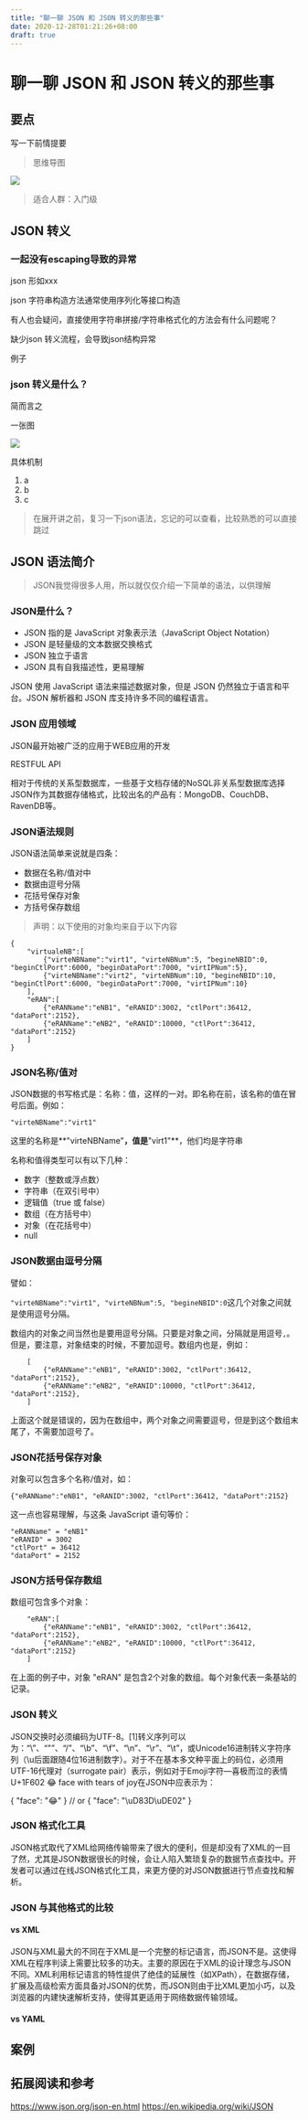 ```yaml
---
title: "聊一聊 JSON 和 JSON 转义的那些事"
date: 2020-12-28T01:21:26+08:00
draft: true
---
```


# 聊一聊 JSON 和 JSON 转义的那些事

## 要点

写一下前情提要

> 思维导图

![](https://cdn.jsdelivr.net/gh/Miss-you/img/picgo/jsonescape.jpg)

> 适合人群：入门级

## JSON 转义

### 一起没有escaping导致的异常

json 形如xxx

json 字符串构造方法通常使用序列化等接口构造

有人也会疑问，直接使用字符串拼接/字符串格式化的方法会有什么问题呢？

缺少json 转义流程，会导致json结构异常

例子


### json 转义是什么？

简而言之

一张图

![](https://cdn.jsdelivr.net/gh/Miss-you/img/picgo/20201228022357.png)

具体机制

1. a
2. b
3. c

> 在展开讲之前，复习一下json语法，忘记的可以查看，比较熟悉的可以直接跳过

## JSON 语法简介

> JSON我觉得很多人用，所以就仅仅介绍一下简单的语法，以供理解

### JSON是什么？

- JSON 指的是 JavaScript 对象表示法（JavaScript Object Notation）
- JSON 是轻量级的文本数据交换格式
- JSON 独立于语言 
- JSON 具有自我描述性，更易理解

JSON 使用 JavaScript 语法来描述数据对象，但是 JSON 仍然独立于语言和平台。JSON 解析器和 JSON 库支持许多不同的编程语言。

### JSON 应用领域

JSON最开始被广泛的应用于WEB应用的开发

RESTFUL API

相对于传统的关系型数据库，一些基于文档存储的NoSQL非关系型数据库选择JSON作为其数据存储格式，比较出名的产品有：MongoDB、CouchDB、RavenDB等。

### JSON语法规则

JSON语法简单来说就是四条：

- 数据在名称/值对中
- 数据由逗号分隔
- 花括号保存对象
- 方括号保存数组

> 声明：以下使用的对象均来自于以下内容

```
{
    "virtualeNB":[
        {"virteNBName":"virt1", "virteNBNum":5, "begineNBID":0, "beginCtlPort":6000, "beginDataPort":7000, "virtIPNum":5},
        {"virteNBName":"virt2", "virteNBNum":10, "begineNBID":10, "beginCtlPort":6000, "beginDataPort":7000, "virtIPNum":10}
    ],
    "eRAN":[
        {"eRANName":"eNB1", "eRANID":3002, "ctlPort":36412, "dataPort":2152},
        {"eRANName":"eNB2", "eRANID":10000, "ctlPort":36412, "dataPort":2152}
    ]
}
```

### JSON名称/值对

JSON数据的书写格式是：名称：值，这样的一对。即名称在前，该名称的值在冒号后面。例如：

`"virteNBName":"virt1"`

这里的名称是**"virteNBName"**，值是**"virt1"**，他们均是字符串

名称和值得类型可以有以下几种：

- 数字（整数或浮点数）
- 字符串（在双引号中）
- 逻辑值（true 或 false）
- 数组（在方括号中）
- 对象（在花括号中）
- null

### JSON数据由逗号分隔

譬如：

`"virteNBName":"virt1", "virteNBNum":5, "begineNBID":0`这几个对象之间就是使用逗号分隔。

数组内的对象之间当然也是要用逗号分隔。只要是对象之间，分隔就是用逗号`,`。但是，要注意，对象结束的时候，不要加逗号。数组内也是，例如：

```
	[
        {"eRANName":"eNB1", "eRANID":3002, "ctlPort":36412, "dataPort":2152},
        {"eRANName":"eNB2", "eRANID":10000, "ctlPort":36412, "dataPort":2152},
    ]
```

上面这个就是错误的，因为在数组中，两个对象之间需要逗号，但是到这个数组末尾了，不需要加逗号了。

### JSON花括号保存对象

对象可以包含多个名称/值对，如：

```
{"eRANName":"eNB1", "eRANID":3002, "ctlPort":36412, "dataPort":2152}
```

这一点也容易理解，与这条 JavaScript 语句等价：

```
"eRANName" = "eNB1"
"eRANID" = 3002
"ctlPort" = 36412
"dataPort" = 2152
```

### JSON方括号保存数组

数组可包含多个对象：

```
	"eRAN":[
        {"eRANName":"eNB1", "eRANID":3002, "ctlPort":36412, "dataPort":2152},
        {"eRANName":"eNB2", "eRANID":10000, "ctlPort":36412, "dataPort":2152}
    ]
```
在上面的例子中，对象 "eRAN" 是包含2个对象的数组。每个对象代表一条基站的记录。

### JSON 转义

JSON交换时必须编码为UTF-8。[1]转义序列可以为：“\\”、“\"”、“\/”、“\b”、“\f”、“\n”、“\r”、“\t”，或Unicode16进制转义字符序列（\u后面跟随4位16进制数字）。对于不在基本多文种平面上的码位，必须用UTF-16代理对（surrogate pair）表示，例如对于Emoji字符—喜极而泣的表情U+1F602 😂 face with tears of joy在JSON中应表示为：

{ "face": "😂" }
// or
{ "face": "\uD83D\uDE02" }

### JSON 格式化工具

JSON格式取代了XML给网络传输带来了很大的便利，但是却没有了XML的一目了然，尤其是JSON数据很长的时候，会让人陷入繁琐复杂的数据节点查找中。开发者可以通过在线JSON格式化工具，来更方便的对JSON数据进行节点查找和解析。

### JSON 与其他格式的比较

#### vs XML

JSON与XML最大的不同在于XML是一个完整的标记语言，而JSON不是。这使得XML在程序判读上需要比较多的功夫。主要的原因在于XML的设计理念与JSON不同。XML利用标记语言的特性提供了绝佳的延展性（如XPath），在数据存储，扩展及高级检索方面具备对JSON的优势，而JSON则由于比XML更加小巧，以及浏览器的内建快速解析支持，使得其更适用于网络数据传输领域。

#### vs YAML


## 案例

## 拓展阅读和参考

https://www.json.org/json-en.html
https://en.wikipedia.org/wiki/JSON
